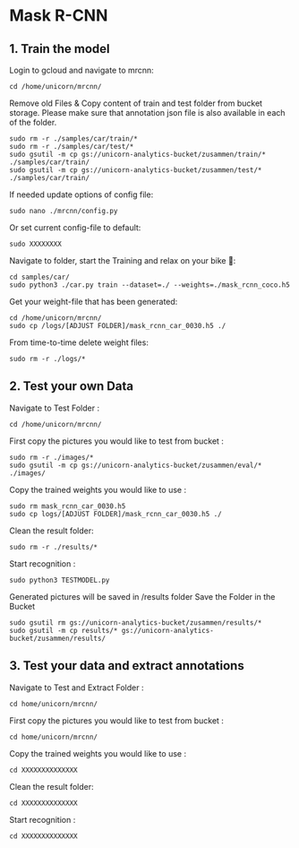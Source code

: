 # Mask R-CNN

## 1. Train the model

Login to gcloud and navigate to mrcnn:
```
cd /home/unicorn/mrcnn/
```
Remove old Files & Copy content of train and test folder from bucket storage.
Please make sure that annotation json file is also available in each of the folder. 
```
sudo rm -r ./samples/car/train/*
sudo rm -r ./samples/car/test/* 
sudo gsutil -m cp gs://unicorn-analytics-bucket/zusammen/train/* ./samples/car/train/
sudo gsutil -m cp gs://unicorn-analytics-bucket/zusammen/test/* ./samples/car/train/
```

If needed update options of config file:
```
sudo nano ./mrcnn/config.py
```

Or set current config-file to default: 
```
sudo XXXXXXXX
```
Navigate to folder, start the Training and relax on your bike :mountain_bicyclist:: 
```
cd samples/car/
sudo python3 ./car.py train --dataset=./ --weights=./mask_rcnn_coco.h5
```
Get your weight-file that has been generated: 
```
cd /home/unicorn/mrcnn/
sudo cp /logs/[ADJUST FOLDER]/mask_rcnn_car_0030.h5 ./
```
From time-to-time delete weight files: 
```
sudo rm -r ./logs/* 
```

## 2. Test your own Data

Navigate to Test Folder :
```
cd /home/unicorn/mrcnn/
```
First copy the pictures you would like to test from bucket :
```
sudo rm -r ./images/*
sudo gsutil -m cp gs://unicorn-analytics-bucket/zusammen/eval/* ./images/
```
Copy the trained weights you would like to use :
```
sudo rm mask_rcnn_car_0030.h5
sudo cp logs/[ADJUST FOLDER]/mask_rcnn_car_0030.h5 ./
```
Clean the result folder:
```
sudo rm -r ./results/*
```
Start recognition :
```
sudo python3 TESTMODEL.py
```
Generated pictures will be saved in /results folder
Save the Folder in the Bucket
```
sudo gsutil rm gs://unicorn-analytics-bucket/zusammen/results/*
sudo gsutil -m cp results/* gs://unicorn-analytics-bucket/zusammen/results/
```

## 3. Test your data and extract annotations

Navigate to Test and Extract Folder :
```
cd home/unicorn/mrcnn/
```
First copy the pictures you would like to test from bucket :
```
cd home/unicorn/mrcnn/
```
Copy the trained weights you would like to use :
```
cd XXXXXXXXXXXXXX
```
Clean the result folder:
```
cd XXXXXXXXXXXXXX
```
Start recognition :
```
cd XXXXXXXXXXXXXX
```
